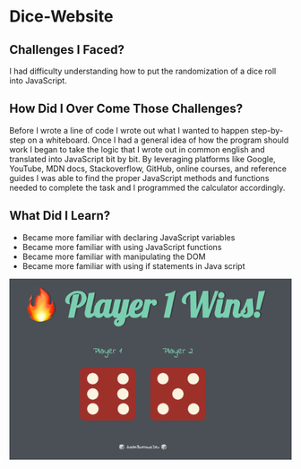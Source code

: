 # Dice-Website

## Challenges I Faced?

I had difficulty understanding how to put the randomization of a dice roll into JavaScript.

## How Did I Over Come Those Challenges? 

Before I wrote a line of code I wrote out what I wanted to happen step-by-step on a whiteboard. Once I had a general idea of how the program should work I began to take the logic that I wrote out in common english and translated into JavaScript bit by bit. By leveraging platforms like Google, YouTube, MDN docs, Stackoverflow, GitHub, online courses, and reference guides I was able to find the proper JavaScript methods and functions needed to complete the task and I programmed the calculator accordingly.

## What Did I Learn? 

* Became more familiar with declaring JavaScript variables
* Became more familiar with using JavaScript functions
* Became more familiar with manipulating the DOM 
* Became more familiar with using if statements in Java script


![Dice Game Screenshot](dicepic.png)
